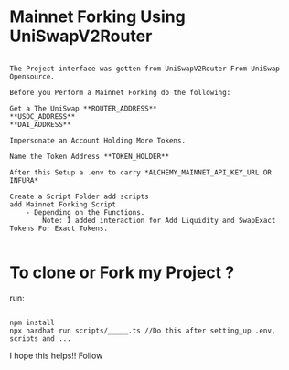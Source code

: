 # Mainnet Forking Using UniSwapV2Router

```shell

The Project interface was gotten from UniSwapV2Router From UniSwap Opensource.

Before you Perform a Mainnet Forking do the following:

Get a The UniSwap **ROUTER_ADDRESS** 
**USDC_ADDRESS** 
**DAI_ADDRESS**

Impersonate an Account Holding More Tokens.

Name the Token Address **TOKEN_HOLDER**

After this Setup a .env to carry *ALCHEMY_MAINNET_API_KEY_URL OR INFURA*

Create a Script Folder add scripts 
add Mainnet Forking Script
    - Depending on the Functions. 
        Note: I added interaction for Add Liquidity and SwapExact Tokens For Exact Tokens. 


```

# To clone or Fork my Project ?

run:

```shell

npm install
npx hardhat run scripts/_____.ts //Do this after setting_up .env, scripts and ...

```

I hope this helps!! Follow
